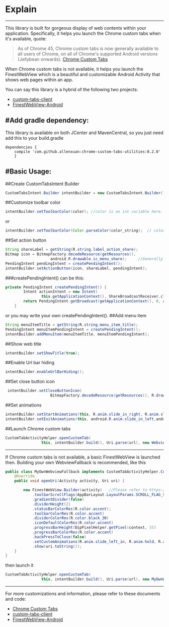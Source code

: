 # Explain
---
This library is built for gorgeous display of web contents within your application. Specifically, it helps
you launch the Chrome custom tabs when it's available, quote:
>As of Chrome 45, Chrome custom tabs is now generally available to all users of Chrome, 
>on all of Chrome's supported Android versions (Jellybean onwards).
[Chrome Custom Tabs](https://developer.chrome.com/multidevice/android/customtabs)

When Chrome custom tabs is not available, it helps you launch the FinestWebView which is
a beautiful and customizable Android Activity that shows web pages within an app.

You can say this library is a hybrid of the following two projects:

- [custom-tabs-client](https://github.com/GoogleChrome/custom-tabs-client)
- [FinestWebView-Android](https://github.com/TheFinestArtist/FinestWebView-Android)

#Add gradle dependency:
---
This library is available on both JCenter and MavenCentral, so you just need
add this to your build.gradle
```
dependencies {
    compile 'com.github.allenxuan:chrome-custom-tabs-utilities:0.2.0'
    }
```

#Basic Usage:
---
##Create CustomTabsIntent Builder
```java
CustomTabsIntent.Builder intentBuilder = new CustomTabsIntent.Builder();
```
##Customize toolbar color
```java
intentBuilder.setToolbarColor(color); //color is an int variable here.
```
or
```java
intentBuilder.setToolbarColor(Color.parseColor(color_string);  // color_string is a string of RGB color code here, e.g., #FF0000 for red.
```
##Set action button
```java
String shareLabel = getString(R.string.label_action_share);
Bitmap icon = BitmapFactory.decodeResource(getResources(),
                    android.R.drawable.ic_menu_share);     //Generally you do not want to decode bitmaps in the UI thread.
PendingIntent pendingIntent = createPendingIntent();
intentBuilder.setActionButton(icon, shareLabel, pendingIntent);
```
###createPendingIntent() can be this:
```java
private PendingIntent createPendingIntent() {
        Intent actionIntent = new Intent(
                this.getApplicationContext(), ShareBroadcastReceiver.class);
        return PendingIntent.getBroadcast(getApplicationContext(), 0, actionIntent, 0);
    }
```
or you may write your own createPendingIntent().
##Add menu item
```java
String menuItemTitle = getString(R.string.menu_item_title);
PendingIntent menuItemPendingIntent = createPendingIntent();
intentBuilder.addMenuItem(menuItemTitle, menuItemPendingIntent);
```
##Show web title
```java
intentBuilder.setShowTitle(true);
```
##Enable Url bar hiding
```java
intentBuilder.enableUrlBarHiding();
```
##Set close button icon
```java
 intentBuilder.setCloseButtonIcon(
                    BitmapFactory.decodeResource(getResources(), R.drawable.ic_arrow_back)); //Generally you do not want to decode bitmaps in the UI thread.
```
##Set animations
```java
intentBuilder.setStartAnimations(this, R.anim.slide_in_right, R.anim.slide_out_left);
intentBuilder.setExitAnimations(this, android.R.anim.slide_in_left,android.R.anim.slide_out_right);
```
##Launch Chrome custom tabs
```java
CustomTabActivityHelper.openCustomTab(
                this, intentBuilder.build(), Uri.parse(url), new WebviewFallback());
```

---
If Chrome custom tabs is not available, a basic FinestWebView is launched then. Building your own WebviewFallback
is recommended, like this
```java
public class MyOwnWebviewFallback implements CustomTabActivityHelper.CustomTabFallback {
    @Override
    public void openUri(Activity activity, Uri uri) {

        new FinestWebView.Builder(activity)   //Please refer to https://github.com/TheFinestArtist/FinestWebView-Android
            .toolbarScrollFlags(AppBarLayout.LayoutParams.SCROLL_FLAG_SCROLL | AppBarLayout.LayoutParams.SCROLL_FLAG_ENTER_ALWAYS)
            .gradientDivider(false)
            .dividerHeight(2)
            .statusBarColorRes(R.color.accent);
            .toolbarColorRes(R.color.accent)
            .dividerColorRes(R.color.black_30)
            .iconDefaultColorRes(R.color.accent)
            .progressBarHeight(DipPixelHelper.getPixel(context, 3))
            .progressBarColorRes(R.color.accent)
            .backPressToClose(false)
            .setCustomAnimations(R.anim.slide_left_in, R.anim.hold, R.anim.hold, R.anim.slide_right_out)
            .show(uri.toString());
    }
}
```
then launch it
```java
CustomTabActivityHelper.openCustomTab(
                this, intentBuilder.build(), Uri.parse(url), new MyOwnWebviewFallback());
```


--- 
For more customizations and information, please refer to these documents and code:

- [Chrome Custom Tabs](https://developer.chrome.com/multidevice/android/customtabs)
- [custom-tabs-client](https://github.com/GoogleChrome/custom-tabs-client)
- [FinestWebView-Android](https://github.com/TheFinestArtist/FinestWebView-Android)






